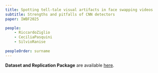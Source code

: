 ```yaml
---
title: Spotting tell-tale visual artifacts in face swapping videos
subtitle: Strengths and pitfalls of CNN detectors
paper: IWBF2025

people:
    - RiccardoZiglio
    - CeciliaPasquini
    - SilvioRanise
    
peopleOrder: surname
---
```


**Dataset and Replication Package** are available [here](https://github.com/stfbk/FOWS).

<!--**Dataset**:
The FOWS dataset, is available [**here**](link2dataset).
 TODO: add link to dataset (zendo) 

**Replication package**:
All experimental material is available [**here**](link2scripts).
<!-- TODO: create github folder on st for the models and weights to be published -->
